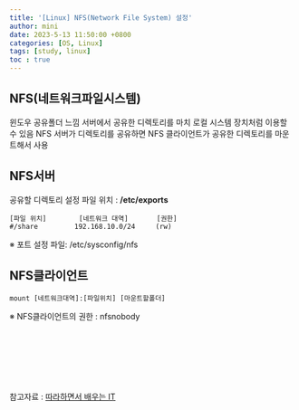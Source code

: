 ```yaml
---
title: '[Linux] NFS(Network File System) 설정'
author: mini
date: 2023-5-13 11:50:00 +0800
categories: [OS, Linux]
tags: [study, linux]
toc : true
---
```


## NFS(네트워크파일시스템)
 윈도우 공유폴더 느낌
 서버에서 공유한 디렉토리를 마치 로컬 시스템 장치처럼 이용할 수 있음
 NFS 서버가 디렉토리를 공유하면 NFS 클라이언트가 공유한 디렉토리를 마운트해서 사용

## NFS서버
 공유할 디렉토리 설정 파일 위치 : **/etc/exports**
 ```
 [파일 위치]		[네트워크 대역] 		[권한]
#/share		  	192.168.10.0/24 	(rw)
 ```
 ※ 포트 설정 파일: /etc/sysconfig/nfs

## NFS클라이언트
 ```
 mount [네트워크대역]:[파일위치] [마운트할폴더]
 ```
 ※ NFS클라이언트의 권한 : nfsnobody

<br/><br/><br/>
---------------------
참고자료 : [따라하면서 배우는 IT](https://www.youtube.com/watch?v=6f5lmOSfdsE&list=PL0d8NnikouEXVn9FfoX2XVlGgEArLDiLZ&index=44)
